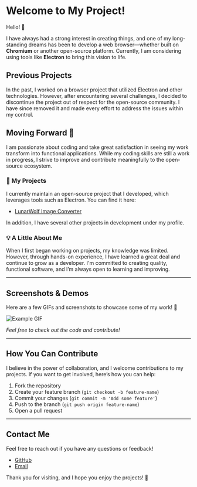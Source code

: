 # Welcome to My Project!

Hello! 👋

I have always had a strong interest in creating things, and one of my long-standing dreams has been to develop a web browser—whether built on **Chromium** or another open-source platform. Currently, I am considering using tools like **Electron** to bring this vision to life.

## Previous Projects

In the past, I worked on a browser project that utilized Electron and other technologies. However, after encountering several challenges, I decided to discontinue the project out of respect for the open-source community. I have since removed it and made every effort to address the issues within my control.

## Moving Forward 🚀

I am passionate about coding and take great satisfaction in seeing my work transform into functional applications. While my coding skills are still a work in progress, I strive to improve and contribute meaningfully to the open-source ecosystem.

### 🌟 My Projects

I currently maintain an open-source project that I developed, which leverages tools such as Electron. You can find it here:

- [LunarWolf Image Converter](https://github.com/LunarWolf-Browser-Projects/LunarWolf-image-converter)

In addition, I have several other projects in development under my profile.

### 💡 A Little About Me

When I first began working on projects, my knowledge was limited. However, through hands-on experience, I have learned a great deal and continue to grow as a developer. I'm committed to creating quality, functional software, and I’m always open to learning and improving.

---

## Screenshots & Demos

Here are a few GIFs and screenshots to showcase some of my work! 🎥

![Example GIF](https://media.giphy.com/media/3o6Zt9IbUJ6fLm9Skc/giphy.gif)

*Feel free to check out the code and contribute!*

---

## How You Can Contribute

I believe in the power of collaboration, and I welcome contributions to my projects. If you want to get involved, here’s how you can help:

1. Fork the repository
2. Create your feature branch (`git checkout -b feature-name`)
3. Commit your changes (`git commit -m 'Add some feature'`)
4. Push to the branch (`git push origin feature-name`)
5. Open a pull request

---

## Contact Me

Feel free to reach out if you have any questions or feedback!

- [GitHub](https://github.com/LunarWolf-Browser-Projects)
- [Email](mailto:your-email@example.com)

Thank you for visiting, and I hope you enjoy the projects! 🌟
